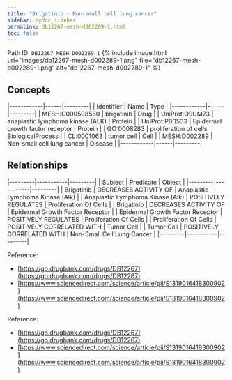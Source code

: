 ```yaml
---
title: "Brigatinib - Non-small cell lung cancer"
sidebar: mydoc_sidebar
permalink: db12267-mesh-d002289-1.html
toc: false 
---
```



Path ID: `DB12267_MESH_D002289_1`
{% include image.html url="images/db12267-mesh-d002289-1.png" file="db12267-mesh-d002289-1.png" alt="db12267-mesh-d002289-1" %}

## Concepts

|------------|------|---------|
| Identifier | Name | Type    |
|------------|------|---------|
| MESH:C000598580 | brigatinib | Drug |
| UniProt:Q9UM73 | anaplastic lymphoma kinase (ALK) | Protein |
| UniProt:P00533 | Epidermal growth factor receptor | Protein |
| GO:0008283 | proliferation of cells | BiologicalProcess |
| CL:0001063 | tumor cell | Cell |
| MESH:D002289 | Non-small cell lung cancer | Disease |
|------------|------|---------|

## Relationships

|---------|-----------|---------|
| Subject | Predicate | Object  |
|---------|-----------|---------|
| Brigatinib | DECREASES ACTIVITY OF | Anaplastic Lymphoma Kinase (Alk) |
| Anaplastic Lymphoma Kinase (Alk) | POSITIVELY REGULATES | Proliferation Of Cells |
| Brigatinib | DECREASES ACTIVITY OF | Epidermal Growth Factor Receptor |
| Epidermal Growth Factor Receptor | POSITIVELY REGULATES | Proliferation Of Cells |
| Proliferation Of Cells | POSITIVELY CORRELATED WITH | Tumor Cell |
| Tumor Cell | POSITIVELY CORRELATED WITH | Non-Small Cell Lung Cancer |
|---------|-----------|---------|

Reference: 
  - [https://go.drugbank.com/drugs/DB12267](https://go.drugbank.com/drugs/DB12267)
  - [https://www.sciencedirect.com/science/article/pii/S1319016418300902](https://www.sciencedirect.com/science/article/pii/S1319016418300902)

Reference: 
  - [https://go.drugbank.com/drugs/DB12267](https://go.drugbank.com/drugs/DB12267)
  - [https://www.sciencedirect.com/science/article/pii/S1319016418300902](https://www.sciencedirect.com/science/article/pii/S1319016418300902)
